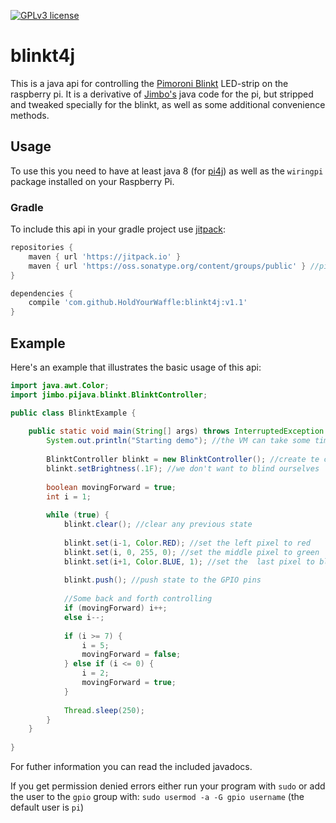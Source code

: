 [![GPLv3 license](https://img.shields.io/badge/License-GPLv3-blue.svg)](http://perso.crans.org/besson/LICENSE.html)

# blinkt4j
This is a java api for controlling the [Pimoroni Blinkt](https://shop.pimoroni.com/products/blinkt) LED-strip on the raspberry pi. It is a derivative of [Jimbo's](https://github.com/hackerjimbo/PiJava) java code for the pi, but stripped and tweaked specially for the blinkt, as well as some additional convenience methods.



## Usage
To use this you need to have at least java 8 (for [pi4j](https://github.com/Pi4J/pi4j)) as well as the `wiringpi` package installed on your Raspberry Pi.

### Gradle
To include this api in your gradle project use [jitpack](https://jitpack.io/):
```gradle
repositories {
	maven { url 'https://jitpack.io' }
	maven { url 'https://oss.sonatype.org/content/groups/public' } //pi4j repository
}

dependencies {
	compile 'com.github.HoldYourWaffle:blinkt4j:v1.1'
}
```

## Example
Here's an example that illustrates the basic usage of this api:
```java
import java.awt.Color;
import jimbo.pijava.blinkt.BlinktController;

public class BlinktExample {
	
	public static void main(String[] args) throws InterruptedException {
		System.out.println("Starting demo"); //the VM can take some time to load on the pi so we print a nice little heads up that we're starting
		
		BlinktController blinkt = new BlinktController(); //create te controller
		blinkt.setBrightness(.1F); //we don't want to blind ourselves
		
		boolean movingForward = true;
		int i = 1;
		
		while (true) {
			blinkt.clear(); //clear any previous state
			
			blinkt.set(i-1, Color.RED); //set the left pixel to red
			blinkt.set(i, 0, 255, 0); //set the middle pixel to green
			blinkt.set(i+1, Color.BLUE, 1); //set the  last pixel to blue with full brightness
			
			blinkt.push(); //push state to the GPIO pins
			
			//Some back and forth controlling
			if (movingForward) i++;
			else i--;
			
			if (i >= 7) {
				i = 5;
				movingForward = false;
			} else if (i <= 0) {
				i = 2;
				movingForward = true;
			}
			
			Thread.sleep(250);
		}
	}
	
}
```

For futher information you can read the included javadocs.

If you get permission denied errors either run your program with `sudo` or add the user to the `gpio` group with: `sudo usermod -a -G gpio username` (the default user is `pi`)
